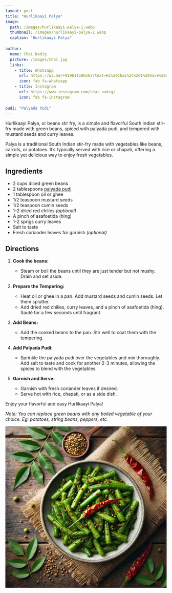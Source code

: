 ```yaml
---
layout: post
title: "Hurlikaayi Palya"
image:
  path: /images/hurlikaayi-palya-1.webp
  thumbnail: /images/hurlikaayi-palya-2.webp
  caption: "Hurlikaayi Palya"

author:
  name: Chai Nadig
  picture: /images/chai.jpg
  links:
    - title: Whatsapp
      url: https://wa.me/+919611506563?text=Hi%20Chai%2C%20I%20have%20a%20quick%20question%20about%20your%20Hurlikaayi%20Palya%20recipe
      icon: fab fa-whatsapp
    - title: Instagram
      url: https://www.instagram.com/chai_nadig/
      icon: fab fa-instagram

pudi: "Palyada Pudi"
---
```


Hurlikaayi Palya, or beans stir fry, is a simple and flavorful South Indian stir-fry made with green beans, spiced with palyada pudi, and tempered with mustard seeds and curry leaves.

Palya is a traditional South Indian stir-fry made with vegetables like beans, carrots, or potatoes. It’s typically served with rice or chapati, offering a simple yet delicious way to enjoy fresh vegetables.

## Ingredients

- 2 cups diced green beans
- 2 tablespoons [palyada pudi](/pudi/palyada-pudi)
- 1 tablespoon oil or ghee
- 1/2 teaspoon mustard seeds
- 1/2 teaspoon cumin seeds
- 1-2 dried red chilies _(optional)_
- A pinch of asafoetida (hing)
- 1-2 sprigs curry leaves
- Salt to taste
- Fresh coriander leaves for garnish _(optional)_

## Directions

1. **Cook the beans:**

   - Steam or boil the beans until they are just tender but not mushy. Drain and set aside.

2. **Prepare the Tempering:**

   - Heat oil or ghee in a pan. Add mustard seeds and cumin seeds. Let them splutter.
   - Add dried red chilies, curry leaves, and a pinch of asafoetida (hing). Sauté for a few seconds until fragrant.

3. **Add Beans:**

   - Add the cooked beans to the pan. Stir well to coat them with the tempering.

4. **Add Palyada Pudi:**

   - Sprinkle the palyada pudi over the vegetables and mix thoroughly. Add salt to taste and cook for another 2-3 minutes, allowing the spices to blend with the vegetables.

5. **Garnish and Serve:**
   - Garnish with fresh coriander leaves if desired.
   - Serve hot with rice, chapati, or as a side dish.

Enjoy your flavorful and easy Hurlikaayi Palya!

_Note: You can replace green beans with any boiled vegetable of your choice. Eg: potatoes, string beans, peppers, etc._

<img src="/images/hurlikaayi-palya-2.webp">
